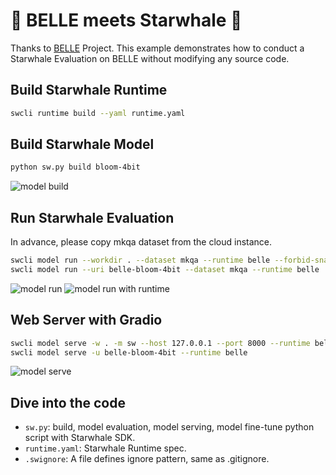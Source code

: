 # 🦙 BELLE meets Starwhale 🐋

Thanks to [BELLE](https://github.com/LianjiaTech/BELLE) Project. This example demonstrates how to conduct a Starwhale Evaluation on BELLE without modifying any source code.

## Build Starwhale Runtime

```bash
swcli runtime build --yaml runtime.yaml
```

## Build Starwhale Model

```bash
python sw.py build bloom-4bit
```

![model build](https://github.com/star-whale/starwhale/assets/590748/63249227-34eb-4331-9029-8789cb92e7c8)

## Run Starwhale Evaluation

In advance, please copy mkqa dataset from the cloud instance.

```bash
swcli model run --workdir . --dataset mkqa --runtime belle --forbid-snapshot
swcli model run --uri belle-bloom-4bit --dataset mkqa --runtime belle
```

![model run](https://github.com/star-whale/starwhale/assets/590748/a59fe0af-abd4-4f10-be6f-dc6cd2aa91a8)
![model run with runtime](https://github.com/star-whale/starwhale/assets/590748/a223c1ac-3818-4bf8-b832-b8f11120cb3f)

## Web Server with Gradio

```bash
swcli model serve -w . -m sw --host 127.0.0.1 --port 8000 --runtime belle
swcli model serve -u belle-bloom-4bit --runtime belle
```

![model serve](https://github.com/star-whale/starwhale/assets/590748/00ab5a1c-a253-4470-a438-0caac314ba5b)

## Dive into the code

- `sw.py`: build, model evaluation, model serving, model fine-tune python script with Starwhale SDK.
- `runtime.yaml`: Starwhale Runtime spec.
- `.swignore`: A file defines ignore pattern, same as .gitignore.
